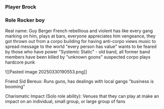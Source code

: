 ### Player Brock
### Role Rocker boy
Real name: Guy Berger
French
rebellious and violent
has like every gang marking on him, plays at bars, everyone appreciates him
vengeance, they got thrown out from a corpo building for having anti-corpo views
music to spread message to the world
"every person has value"
wants to be feared by those who have power
"Systemic Static" - old band, all former band members have been killed by "unknown goons" suspected corpo
plays hardcore punk

![[Pasted image 20250330190553.png]]


Friend Sid Bereux: Runs guns, has dealings with local gangs 
	"business is booming"

Charismatic Impact (Solo role ability):
	Venues that they can play at
	make an impact on an individual, small group, or large group of fans
